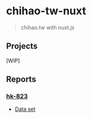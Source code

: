 # chihao-tw-nuxt

> chihao.tw with nuxt.js

## Projects
[WIP]

## Reports

### [hk-823](https://chihao.tw/r/hk-823)
- [Data set](https://docs.google.com/spreadsheets/d/1AvYD_sAa70DxjDu7bhMXvhKPpd4R-3L3gJKEBPU4PWE/edit#gid=0)
